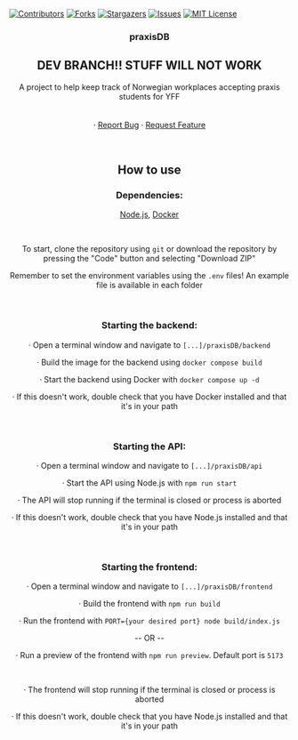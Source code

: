 <!-- Improved compatibility of back to top link: See: https://github.com/othneildrew/Best-README-Template/pull/73 -->

<a name="readme-top"></a>

<!--
*** Thanks for checking out the Best-README-Template. If you have a suggestion
*** that would make this better, please fork the repo and create a pull request
*** or simply open an issue with the tag "enhancement".
*** Don't forget to give the project a star!
*** Thanks again! Now go create something AMAZING! :D
-->

<!-- PROJECT SHIELDS -->
<!--
*** I'm using markdown "reference style" links for readability.
*** Reference links are enclosed in brackets [ ] instead of parentheses ( ).
*** See the bottom of this document for the declaration of the reference variables
*** for contributors-url, forks-url, etc. This is an optional, concise syntax you may use.
*** https://www.markdownguide.org/basic-syntax/#reference-style-links
-->

[![Contributors][contributors-shield]][contributors-url]
[![Forks][forks-shield]][forks-url]
[![Stargazers][stars-shield]][stars-url]
[![Issues][issues-shield]][issues-url]
[![MIT License][license-shield]][license-url]

<!-- PROJECT LOGO -->
<!-- <br />
<div align="center">
  <a href="https://github.com/Velkee/praxisDB">
    <img src="images/logo.png" alt="Logo" width="80" height="80">
  </a>
-->

<div align="center">
  <h3>praxisDB</h3>

  <h2>DEV BRANCH!! STUFF WILL NOT WORK</h2>

  <p>
    A project to help keep track of Norwegian workplaces accepting praxis students for YFF
    <br />
    <br />
    <br />
    ·
    <a href="https://github.com/Velkee/praxisDB/issues">Report Bug</a>
    ·
    <a href="https://github.com/Velkee/praxisDB/issues">Request Feature</a>
  </p>
</div>

<br />

<div align="center">
  <h2>How to use</h2>
  <h3>Dependencies:</h3>
  <p>
    <a href="https://nodejs.org/">Node.js</a>,
    <a href="https://docker.com/">Docker</a>
  </p>

  <br />

  <p>
  To start, clone the repository using <code>git</code> or download the repository by pressing the "Code" button and selecting "Download ZIP"
  </p>

  <p>
  Remember to set the environment variables using the <code>.env</code> files! An example file is available in each folder
  </p>

  <br />

  <h3>Starting the backend:</h3>
  <p>
    · Open a terminal window and navigate to <code>[...]/praxisDB/backend</code>
  </p>
  <p>
    · Build the image for the backend using <code>docker compose build</code>
  </p>
  <p>
    · Start the backend using Docker with <code>docker compose up -d</code>
  </p>
  <p>
    · If this doesn't work, double check that you have Docker installed and that it's in your path
  </p>

  <br />

  <h3>Starting the API:</h3>

  <p>
    · Open a terminal window and navigate to <code>[...]/praxisDB/api</code>
  </p>
  <p>
    · Start the API using Node.js with <code>npm run start</code>
  </p>
  <p>
    · The API will stop running if the terminal is closed or process is aborted
  </p>
  <p>
    · If this doesn't work, double check that you have Node.js installed and that it's in your path
  </p>

  <br />

  <h3>Starting the frontend:</h3>

  <p>
    · Open a terminal window and navigate to <code>[...]/praxisDB/frontend</code>
  </p>
  <p>
    · Build the frontend with <code>npm run build</code>
  </p>
  <p>
    · Run the frontend with <code>PORT={your desired port} node build/index.js</code>
  </p>
  <p> -- OR --
  <p>
    · Run a preview of the frontend with <code>npm run preview</code>. Default port is <code>5173</code>
  </p>
  <br />
  <p>
    · The frontend will stop running if the terminal is closed or process is aborted
  </p>
  <p>
    · If this doesn't work, double check that you have Node.js installed and that it's in your path
  </p>

</div>

<!-- MARKDOWN LINKS & IMAGES -->
<!-- https://www.markdownguide.org/basic-syntax/#reference-style-links -->

[contributors-shield]: https://img.shields.io/github/contributors/Velkee/praxisDB.svg?style=for-the-badge
[contributors-url]: https://github.com/Velkee/praxisDB/graphs/contributors
[forks-shield]: https://img.shields.io/github/forks/Velkee/praxisDB.svg?style=for-the-badge
[forks-url]: https://github.com/Velkee/praxisDB/network/members
[stars-shield]: https://img.shields.io/github/stars/Velkee/praxisDB.svg?style=for-the-badge
[stars-url]: https://github.com/Velkee/praxisDB/stargazers
[issues-shield]: https://img.shields.io/github/issues/Velkee/praxisDB.svg?style=for-the-badge
[issues-url]: https://github.com/Velkee/praxisDB/issues
[license-shield]: https://img.shields.io/github/license/Velkee/praxisDB.svg?style=for-the-badge
[license-url]: https://github.com/Velkee/praxisDB/blob/master/LICENSE.txt
